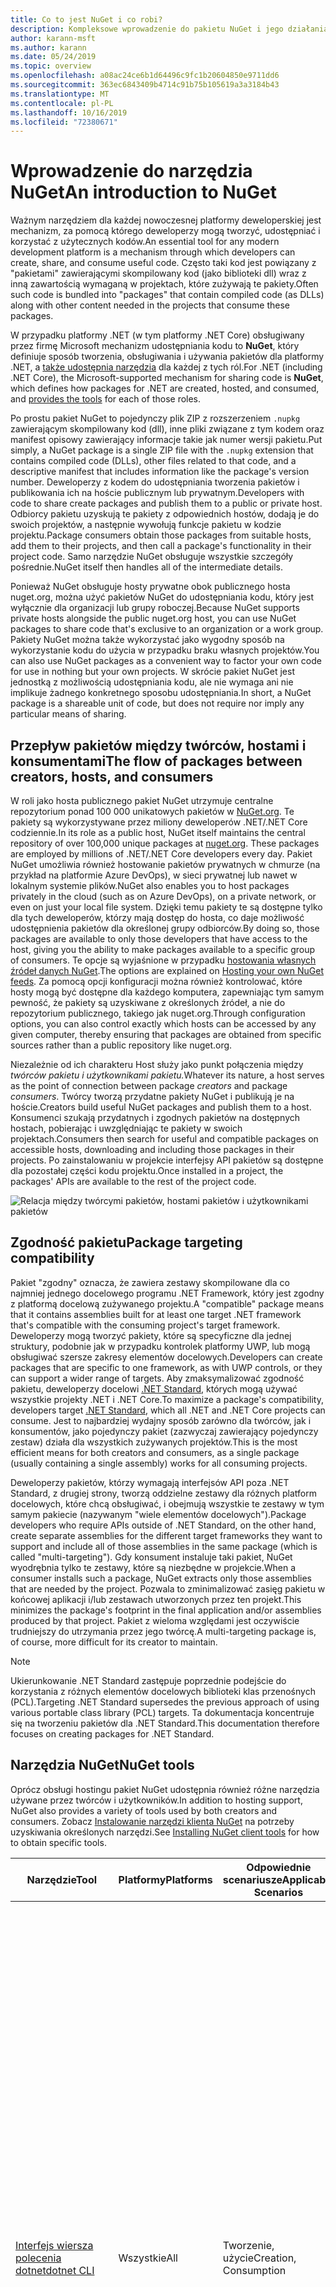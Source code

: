 ```yaml
---
title: Co to jest NuGet i co robi?
description: Kompleksowe wprowadzenie do pakietu NuGet i jego działania
author: karann-msft
ms.author: karann
ms.date: 05/24/2019
ms.topic: overview
ms.openlocfilehash: a08ac24ce6b1d64496c9fc1b20604850e9711dd6
ms.sourcegitcommit: 363ec6843409b4714c91b75b105619a3a3184b43
ms.translationtype: MT
ms.contentlocale: pl-PL
ms.lasthandoff: 10/16/2019
ms.locfileid: "72380671"
---
```

# <a name="an-introduction-to-nuget"></a><span data-ttu-id="59b87-103">Wprowadzenie do narzędzia NuGet</span><span class="sxs-lookup"><span data-stu-id="59b87-103">An introduction to NuGet</span></span>

<span data-ttu-id="59b87-104">Ważnym narzędziem dla każdej nowoczesnej platformy deweloperskiej jest mechanizm, za pomocą którego deweloperzy mogą tworzyć, udostępniać i korzystać z użytecznych kodów.</span><span class="sxs-lookup"><span data-stu-id="59b87-104">An essential tool for any modern development platform is a mechanism through which developers can create, share, and consume useful code.</span></span> <span data-ttu-id="59b87-105">Często taki kod jest powiązany z "pakietami" zawierającymi skompilowany kod (jako biblioteki dll) wraz z inną zawartością wymaganą w projektach, które zużywają te pakiety.</span><span class="sxs-lookup"><span data-stu-id="59b87-105">Often such code is bundled into "packages" that contain compiled code (as DLLs) along with other content needed in the projects that consume these packages.</span></span>

<span data-ttu-id="59b87-106">W przypadku platformy .NET (w tym platformy .NET Core) obsługiwany przez firmę Microsoft mechanizm udostępniania kodu to **NuGet**, który definiuje sposób tworzenia, obsługiwania i używania pakietów dla platformy .NET, a [także udostępnia narzędzia](install-nuget-client-tools.md) dla każdej z tych ról.</span><span class="sxs-lookup"><span data-stu-id="59b87-106">For .NET (including .NET Core), the Microsoft-supported mechanism for sharing code is **NuGet**, which defines how packages for .NET are created, hosted, and consumed, and [provides the tools](install-nuget-client-tools.md) for each of those roles.</span></span>

<span data-ttu-id="59b87-107">Po prostu pakiet NuGet to pojedynczy plik ZIP z rozszerzeniem `.nupkg` zawierającym skompilowany kod (dll), inne pliki związane z tym kodem oraz manifest opisowy zawierający informacje takie jak numer wersji pakietu.</span><span class="sxs-lookup"><span data-stu-id="59b87-107">Put simply, a NuGet package is a single ZIP file with the `.nupkg` extension that contains compiled code (DLLs), other files related to that code, and a descriptive manifest that includes information like the package's version number.</span></span> <span data-ttu-id="59b87-108">Deweloperzy z kodem do udostępniania tworzenia pakietów i publikowania ich na hoście publicznym lub prywatnym.</span><span class="sxs-lookup"><span data-stu-id="59b87-108">Developers with code to share create packages and publish them to a public or private host.</span></span> <span data-ttu-id="59b87-109">Odbiorcy pakietu uzyskują te pakiety z odpowiednich hostów, dodają je do swoich projektów, a następnie wywołują funkcje pakietu w kodzie projektu.</span><span class="sxs-lookup"><span data-stu-id="59b87-109">Package consumers obtain those packages from suitable hosts, add them to their projects, and then call a package's functionality in their project code.</span></span> <span data-ttu-id="59b87-110">Samo narzędzie NuGet obsługuje wszystkie szczegóły pośrednie.</span><span class="sxs-lookup"><span data-stu-id="59b87-110">NuGet itself then handles all of the intermediate details.</span></span>

<span data-ttu-id="59b87-111">Ponieważ NuGet obsługuje hosty prywatne obok publicznego hosta nuget.org, można użyć pakietów NuGet do udostępniania kodu, który jest wyłącznie dla organizacji lub grupy roboczej.</span><span class="sxs-lookup"><span data-stu-id="59b87-111">Because NuGet supports private hosts alongside the public nuget.org host, you can use NuGet packages to share code that's exclusive to an organization or a work group.</span></span> <span data-ttu-id="59b87-112">Pakiety NuGet można także wykorzystać jako wygodny sposób na wykorzystanie kodu do użycia w przypadku braku własnych projektów.</span><span class="sxs-lookup"><span data-stu-id="59b87-112">You can also use NuGet packages as a convenient way to factor your own code for use in nothing but your own projects.</span></span> <span data-ttu-id="59b87-113">W skrócie pakiet NuGet jest jednostką z możliwością udostępniania kodu, ale nie wymaga ani nie implikuje żadnego konkretnego sposobu udostępniania.</span><span class="sxs-lookup"><span data-stu-id="59b87-113">In short, a NuGet package is a shareable unit of code, but does not require nor imply any particular means of sharing.</span></span>

## <a name="the-flow-of-packages-between-creators-hosts-and-consumers"></a><span data-ttu-id="59b87-114">Przepływ pakietów między twórców, hostami i konsumentami</span><span class="sxs-lookup"><span data-stu-id="59b87-114">The flow of packages between creators, hosts, and consumers</span></span>

<span data-ttu-id="59b87-115">W roli jako hosta publicznego pakiet NuGet utrzymuje centralne repozytorium ponad 100 000 unikatowych pakietów w [NuGet.org](https://www.nuget.org). Te pakiety są wykorzystywane przez miliony deweloperów .NET/.NET Core codziennie.</span><span class="sxs-lookup"><span data-stu-id="59b87-115">In its role as a public host, NuGet itself maintains the central repository of over 100,000 unique packages at [nuget.org](https://www.nuget.org). These packages are employed by millions of .NET/.NET Core developers every day.</span></span> <span data-ttu-id="59b87-116">Pakiet NuGet umożliwia również hostowanie pakietów prywatnych w chmurze (na przykład na platformie Azure DevOps), w sieci prywatnej lub nawet w lokalnym systemie plików.</span><span class="sxs-lookup"><span data-stu-id="59b87-116">NuGet also enables you to host packages privately in the cloud (such as on Azure DevOps), on a private network, or even on just your local file system.</span></span> <span data-ttu-id="59b87-117">Dzięki temu pakiety te są dostępne tylko dla tych deweloperów, którzy mają dostęp do hosta, co daje możliwość udostępnienia pakietów dla określonej grupy odbiorców.</span><span class="sxs-lookup"><span data-stu-id="59b87-117">By doing so, those packages are available to only those developers that have access to the host, giving you the ability to make packages available to a specific group of consumers.</span></span> <span data-ttu-id="59b87-118">Te opcje są wyjaśnione w przypadku [hostowania własnych źródeł danych NuGet](hosting-packages/overview.md).</span><span class="sxs-lookup"><span data-stu-id="59b87-118">The options are explained on [Hosting your own NuGet feeds](hosting-packages/overview.md).</span></span> <span data-ttu-id="59b87-119">Za pomocą opcji konfiguracji można również kontrolować, które hosty mogą być dostępne dla każdego komputera, zapewniając tym samym pewność, że pakiety są uzyskiwane z określonych źródeł, a nie do repozytorium publicznego, takiego jak nuget.org.</span><span class="sxs-lookup"><span data-stu-id="59b87-119">Through configuration options, you can also control exactly which hosts can be accessed by any given computer, thereby ensuring that packages are obtained from specific sources rather than a public repository like nuget.org.</span></span>

<span data-ttu-id="59b87-120">Niezależnie od ich charakteru Host służy jako punkt połączenia między *twórców* *pakietu i użytkownikami pakietu.*</span><span class="sxs-lookup"><span data-stu-id="59b87-120">Whatever its nature, a host serves as the point of connection between package *creators* and package *consumers*.</span></span> <span data-ttu-id="59b87-121">Twórcy tworzą przydatne pakiety NuGet i publikują je na hoście.</span><span class="sxs-lookup"><span data-stu-id="59b87-121">Creators build useful NuGet packages and publish them to a host.</span></span> <span data-ttu-id="59b87-122">Konsumenci szukają przydatnych i zgodnych pakietów na dostępnych hostach, pobierając i uwzględniając te pakiety w swoich projektach.</span><span class="sxs-lookup"><span data-stu-id="59b87-122">Consumers then search for useful and compatible packages on accessible hosts, downloading and including those packages in their projects.</span></span> <span data-ttu-id="59b87-123">Po zainstalowaniu w projekcie interfejsy API pakietów są dostępne dla pozostałej części kodu projektu.</span><span class="sxs-lookup"><span data-stu-id="59b87-123">Once installed in a project, the packages' APIs are available to the rest of the project code.</span></span>

![Relacja między twórcymi pakietów, hostami pakietów i użytkownikami pakietów](media/nuget-roles.png)

## <a name="package-targeting-compatibility"></a><span data-ttu-id="59b87-125">Zgodność pakietu</span><span class="sxs-lookup"><span data-stu-id="59b87-125">Package targeting compatibility</span></span>

<span data-ttu-id="59b87-126">Pakiet "zgodny" oznacza, że zawiera zestawy skompilowane dla co najmniej jednego docelowego programu .NET Framework, który jest zgodny z platformą docelową zużywanego projektu.</span><span class="sxs-lookup"><span data-stu-id="59b87-126">A "compatible" package means that it contains assemblies built for at least one target .NET framework that's compatible with the consuming project's target framework.</span></span> <span data-ttu-id="59b87-127">Deweloperzy mogą tworzyć pakiety, które są specyficzne dla jednej struktury, podobnie jak w przypadku kontrolek platformy UWP, lub mogą obsługiwać szersze zakresy elementów docelowych.</span><span class="sxs-lookup"><span data-stu-id="59b87-127">Developers can create packages that are specific to one framework, as with UWP controls, or they can support a wider range of targets.</span></span> <span data-ttu-id="59b87-128">Aby zmaksymalizować zgodność pakietu, deweloperzy docelowi [.NET Standard](/dotnet/standard/net-standard), których mogą używać wszystkie projekty .NET i .NET Core.</span><span class="sxs-lookup"><span data-stu-id="59b87-128">To maximize a package's compatibility, developers target [.NET Standard](/dotnet/standard/net-standard), which all .NET and .NET Core projects can consume.</span></span> <span data-ttu-id="59b87-129">Jest to najbardziej wydajny sposób zarówno dla twórców, jak i konsumentów, jako pojedynczy pakiet (zazwyczaj zawierający pojedynczy zestaw) działa dla wszystkich zużywanych projektów.</span><span class="sxs-lookup"><span data-stu-id="59b87-129">This is the most efficient means for both creators and consumers, as a single package (usually containing a single assembly) works for all consuming projects.</span></span>

<span data-ttu-id="59b87-130">Deweloperzy pakietów, którzy wymagają interfejsów API poza .NET Standard, z drugiej strony, tworzą oddzielne zestawy dla różnych platform docelowych, które chcą obsługiwać, i obejmują wszystkie te zestawy w tym samym pakiecie (nazywanym "wiele elementów docelowych").</span><span class="sxs-lookup"><span data-stu-id="59b87-130">Package developers who require APIs outside of .NET Standard, on the other hand, create separate assemblies for the different target frameworks they want to support and include all of those assemblies in the same package (which is called "multi-targeting").</span></span> <span data-ttu-id="59b87-131">Gdy konsument instaluje taki pakiet, NuGet wyodrębnia tylko te zestawy, które są niezbędne w projekcie.</span><span class="sxs-lookup"><span data-stu-id="59b87-131">When a consumer installs such a package, NuGet extracts only those assemblies that are needed by the project.</span></span> <span data-ttu-id="59b87-132">Pozwala to zminimalizować zasięg pakietu w końcowej aplikacji i/lub zestawach utworzonych przez ten projekt.</span><span class="sxs-lookup"><span data-stu-id="59b87-132">This minimizes the package's footprint in the final application and/or assemblies produced by that project.</span></span> <span data-ttu-id="59b87-133">Pakiet z wieloma względami jest oczywiście trudniejszy do utrzymania przez jego twórcę.</span><span class="sxs-lookup"><span data-stu-id="59b87-133">A multi-targeting package is, of course, more difficult for its creator to maintain.</span></span>

> [!Note]
> <span data-ttu-id="59b87-134">Ukierunkowanie .NET Standard zastępuje poprzednie podejście do korzystania z różnych elementów docelowych biblioteki klas przenośnych (PCL).</span><span class="sxs-lookup"><span data-stu-id="59b87-134">Targeting .NET Standard supersedes the previous approach of using various portable class library (PCL) targets.</span></span> <span data-ttu-id="59b87-135">Ta dokumentacja koncentruje się na tworzeniu pakietów dla .NET Standard.</span><span class="sxs-lookup"><span data-stu-id="59b87-135">This documentation therefore focuses on creating packages for .NET Standard.</span></span>

## <a name="nuget-tools"></a><span data-ttu-id="59b87-136">Narzędzia NuGet</span><span class="sxs-lookup"><span data-stu-id="59b87-136">NuGet tools</span></span>

<span data-ttu-id="59b87-137">Oprócz obsługi hostingu pakiet NuGet udostępnia również różne narzędzia używane przez twórców i użytkowników.</span><span class="sxs-lookup"><span data-stu-id="59b87-137">In addition to hosting support, NuGet also provides a variety of tools used by both creators and consumers.</span></span> <span data-ttu-id="59b87-138">Zobacz [Instalowanie narzędzi klienta NuGet](install-nuget-client-tools.md) na potrzeby uzyskiwania określonych narzędzi.</span><span class="sxs-lookup"><span data-stu-id="59b87-138">See [Installing NuGet client tools](install-nuget-client-tools.md) for how to obtain specific tools.</span></span>

| <span data-ttu-id="59b87-139">Narzędzie</span><span class="sxs-lookup"><span data-stu-id="59b87-139">Tool</span></span> | <span data-ttu-id="59b87-140">Platformy</span><span class="sxs-lookup"><span data-stu-id="59b87-140">Platforms</span></span> | <span data-ttu-id="59b87-141">Odpowiednie scenariusze</span><span class="sxs-lookup"><span data-stu-id="59b87-141">Applicable Scenarios</span></span> | <span data-ttu-id="59b87-142">Opis</span><span class="sxs-lookup"><span data-stu-id="59b87-142">Description</span></span> |
| --- | --- | --- | --- |
| [<span data-ttu-id="59b87-143">Interfejs wiersza polecenia dotnet</span><span class="sxs-lookup"><span data-stu-id="59b87-143">dotnet CLI</span></span>](consume-packages/install-use-packages-dotnet-cli.md) | <span data-ttu-id="59b87-144">Wszystkie</span><span class="sxs-lookup"><span data-stu-id="59b87-144">All</span></span> | <span data-ttu-id="59b87-145">Tworzenie, użycie</span><span class="sxs-lookup"><span data-stu-id="59b87-145">Creation, Consumption</span></span> | <span data-ttu-id="59b87-146">Narzędzie interfejsu wiersza polecenia dla bibliotek .NET Core i .NET Standard oraz dla projektów w stylu zestawu SDK, które są przeznaczone dla .NET Framework (zobacz [atrybut zestawu SDK](/dotnet/core/tools/csproj#additions)).</span><span class="sxs-lookup"><span data-stu-id="59b87-146">CLI tool for .NET Core and .NET Standard libraries, and for SDK-style projects that target .NET Framework (see [SDK attribute](/dotnet/core/tools/csproj#additions)).</span></span> <span data-ttu-id="59b87-147">Zapewnia pewne możliwości interfejsu wiersza polecenia NuGet bezpośrednio w łańcuchu narzędzi programu .NET Core.</span><span class="sxs-lookup"><span data-stu-id="59b87-147">Provides certain NuGet CLI capabilities directly within the .NET Core tool chain.</span></span> <span data-ttu-id="59b87-148">Podobnie jak w przypadku interfejsu wiersza polecenia `nuget.exe` interfejs wiersza polecenia dotnet nie współdziała z projektami programu Visual Studio.</span><span class="sxs-lookup"><span data-stu-id="59b87-148">As with the `nuget.exe` CLI, the dotnet CLI does not interact with Visual Studio projects.</span></span> |
| [<span data-ttu-id="59b87-149">Interfejs wiersza polecenia nuget.exe</span><span class="sxs-lookup"><span data-stu-id="59b87-149">nuget.exe CLI</span></span>](consume-packages/install-use-packages-nuget-cli.md) | <span data-ttu-id="59b87-150">Wszystkie</span><span class="sxs-lookup"><span data-stu-id="59b87-150">All</span></span> | <span data-ttu-id="59b87-151">Tworzenie, użycie</span><span class="sxs-lookup"><span data-stu-id="59b87-151">Creation, Consumption</span></span> | <span data-ttu-id="59b87-152">Narzędzie interfejsu wiersza polecenia dla bibliotek .NET Framework i projektów spoza zestawu SDK, które są przeznaczone dla .NET Standard bibliotek.</span><span class="sxs-lookup"><span data-stu-id="59b87-152">CLI tool for .NET Framework libraries and non-SDK-style projects that target .NET Standard libraries.</span></span> <span data-ttu-id="59b87-153">Zapewnia wszystkie możliwości programu NuGet, z zastosowaniem określonych poleceń w odniesieniu do twórców pakietów, niektórych mających zastosowanie tylko do konsumentów i innych.</span><span class="sxs-lookup"><span data-stu-id="59b87-153">Provides all NuGet capabilities, with some commands applying specifically to package creators, some applying only to consumers, and others applying to both.</span></span> <span data-ttu-id="59b87-154">Na przykład twórcy pakietów używają polecenia `nuget pack`, aby utworzyć pakiet z różnych zestawów i powiązanych plików, odbiorcy pakietu używają `nuget install` do dołączania pakietów do folderu projektu, a wszyscy używają `nuget config` do ustawiania zmiennych konfiguracyjnych NuGet.</span><span class="sxs-lookup"><span data-stu-id="59b87-154">For example, package creators use the `nuget pack` command to create a package from various assemblies and related files, package consumers use `nuget install` to include packages in a project folder, and everyone uses `nuget config` to set NuGet configuration variables.</span></span> <span data-ttu-id="59b87-155">Jako narzędzie niezależny od platformy, interfejs wiersza polecenia NuGet nie współdziała z projektami programu Visual Studio.</span><span class="sxs-lookup"><span data-stu-id="59b87-155">As a platform-agnostic tool, the NuGet CLI does not interact with Visual Studio projects.</span></span> |
| [<span data-ttu-id="59b87-156">Konsola menedżera pakietów</span><span class="sxs-lookup"><span data-stu-id="59b87-156">Package Manager Console</span></span>](consume-packages/install-use-packages-powershell.md) | <span data-ttu-id="59b87-157">Program Visual Studio w systemie Windows</span><span class="sxs-lookup"><span data-stu-id="59b87-157">Visual Studio on Windows</span></span> | <span data-ttu-id="59b87-158">Wyrażon</span><span class="sxs-lookup"><span data-stu-id="59b87-158">Consumption</span></span> | <span data-ttu-id="59b87-159">Zawiera [polecenia programu PowerShell](reference/Powershell-Reference.md) służące do instalowania i zarządzania pakietami w projektach programu Visual Studio.</span><span class="sxs-lookup"><span data-stu-id="59b87-159">Provides [PowerShell commands](reference/Powershell-Reference.md) for installing and managing packages in Visual Studio projects.</span></span> |
| [<span data-ttu-id="59b87-160">Interfejs użytkownika menedżera pakietów</span><span class="sxs-lookup"><span data-stu-id="59b87-160">Package Manager UI</span></span>](consume-packages/install-use-packages-visual-studio.md) | <span data-ttu-id="59b87-161">Program Visual Studio w systemie Windows</span><span class="sxs-lookup"><span data-stu-id="59b87-161">Visual Studio on Windows</span></span> | <span data-ttu-id="59b87-162">Wyrażon</span><span class="sxs-lookup"><span data-stu-id="59b87-162">Consumption</span></span> | <span data-ttu-id="59b87-163">Oferuje łatwy w użyciu interfejs użytkownika do instalowania pakietów i zarządzania nimi w projektach programu Visual Studio.</span><span class="sxs-lookup"><span data-stu-id="59b87-163">Provides an easy-to-use UI for installing and managing packages in Visual Studio projects.</span></span> |
| [<span data-ttu-id="59b87-164">Zarządzaj interfejsem użytkownika NuGet</span><span class="sxs-lookup"><span data-stu-id="59b87-164">Manage NuGet UI</span></span>](/visualstudio/mac/nuget-walkthrough) | <span data-ttu-id="59b87-165">Visual Studio for Mac</span><span class="sxs-lookup"><span data-stu-id="59b87-165">Visual Studio for Mac</span></span> | <span data-ttu-id="59b87-166">Wyrażon</span><span class="sxs-lookup"><span data-stu-id="59b87-166">Consumption</span></span> | <span data-ttu-id="59b87-167">Zapewnianie łatwego w użyciu interfejsu użytkownika do instalowania pakietów i zarządzania nimi w projektach Visual Studio dla komputerów Mac.</span><span class="sxs-lookup"><span data-stu-id="59b87-167">Provide an easy-to-use UI for installing and managing packages in Visual Studio for Mac projects.</span></span> |
| [<span data-ttu-id="59b87-168">MSBuild</span><span class="sxs-lookup"><span data-stu-id="59b87-168">MSBuild</span></span>](reference/msbuild-targets.md) | <span data-ttu-id="59b87-169">Windows</span><span class="sxs-lookup"><span data-stu-id="59b87-169">Windows</span></span> | <span data-ttu-id="59b87-170">Tworzenie, użycie</span><span class="sxs-lookup"><span data-stu-id="59b87-170">Creation, Consumption</span></span> | <span data-ttu-id="59b87-171">Zapewnia możliwość tworzenia pakietów i przywracania pakietów używanych w projekcie bezpośrednio za pomocą łańcucha narzędzi programu MSBuild.</span><span class="sxs-lookup"><span data-stu-id="59b87-171">Provides the ability to create packages and restore packages used in a project directly through the MSBuild tool chain.</span></span> |

<span data-ttu-id="59b87-172">Jak widać, narzędzia NuGet, z którymi pracujesz, zależą od tego, czy tworzysz, zużywają lub publikujesz pakiety oraz na platformie, na której pracujesz.</span><span class="sxs-lookup"><span data-stu-id="59b87-172">As you can see, the NuGet tools you work with depend greatly on whether you're creating, consuming, or publishing packages, and the platform on which you're working.</span></span> <span data-ttu-id="59b87-173">Twórcy pakietu są zazwyczaj również odbiorcami, którzy tworzą na podstawie funkcjonalności, która istnieje w innych pakietach NuGet.</span><span class="sxs-lookup"><span data-stu-id="59b87-173">Package creators are typically also consumers, as they build on top of functionality that exists in other NuGet packages.</span></span> <span data-ttu-id="59b87-174">Te pakiety oczywiście mogą być zależne od innych.</span><span class="sxs-lookup"><span data-stu-id="59b87-174">And those packages, of course, may in turn depend on still others.</span></span>

<span data-ttu-id="59b87-175">Aby uzyskać więcej informacji, Zacznij od [przepływu pracy tworzenia pakietu](create-packages/Overview-and-Workflow.md) i artykułów [przepływu pracy dotyczącego zużycia pakietów](consume-packages/Overview-and-Workflow.md) .</span><span class="sxs-lookup"><span data-stu-id="59b87-175">For more information, start with the [Package creation workflow](create-packages/Overview-and-Workflow.md) and [Package consumption workflow](consume-packages/Overview-and-Workflow.md) articles.</span></span>

## <a name="managing-dependencies"></a><span data-ttu-id="59b87-176">Zarządzanie zależnościami</span><span class="sxs-lookup"><span data-stu-id="59b87-176">Managing dependencies</span></span>

<span data-ttu-id="59b87-177">Możliwość łatwej kompilacji w pracy z innymi to jedna z najbardziej zaawansowanych funkcji system zarządzania pakietami.</span><span class="sxs-lookup"><span data-stu-id="59b87-177">The ability to easily build on the work of others is one of most powerful features of a package management system.</span></span> <span data-ttu-id="59b87-178">W związku z tym większość narzędzi NuGet zarządza tym drzewem zależności lub "grafem" w imieniu projektu.</span><span class="sxs-lookup"><span data-stu-id="59b87-178">Accordingly, much of what NuGet does is managing that dependency tree or "graph" on behalf of a project.</span></span> <span data-ttu-id="59b87-179">Po prostu należy zainteresować siebie tylko z tymi pakietami, które są bezpośrednio używane w projekcie.</span><span class="sxs-lookup"><span data-stu-id="59b87-179">Simply said, you need only concern yourself with those packages that you're directly using in a project.</span></span> <span data-ttu-id="59b87-180">Jeśli którykolwiek z tych pakietów korzysta z innych pakietów (które mogą z kolei nadal korzystać z innych), program NuGet bierze pod uwagę wszystkie te zależności niższego poziomu.</span><span class="sxs-lookup"><span data-stu-id="59b87-180">If any of those packages themselves consume other packages (which can, in turn, consume still others), NuGet takes care of all those down-level dependencies.</span></span>

<span data-ttu-id="59b87-181">Na poniższej ilustracji przedstawiono projekt, który zależy od pięciu pakietów, co z kolei zależy od wielu innych.</span><span class="sxs-lookup"><span data-stu-id="59b87-181">The following image shows a project that depends on five packages, which in turn depend on a number of others.</span></span>

![Przykładowy wykres zależności NuGet dla projektu .NET](media/dependency-graph.png)

<span data-ttu-id="59b87-183">Zauważ, że niektóre pakiety pojawiają się wiele razy na wykresie zależności.</span><span class="sxs-lookup"><span data-stu-id="59b87-183">Notice that some packages appear multiple times in the dependency graph.</span></span> <span data-ttu-id="59b87-184">Na przykład istnieją trzy różne konsumenci pakietu B, a każdy odbiorca może także określić inną wersję dla tego pakietu (nie pokazano).</span><span class="sxs-lookup"><span data-stu-id="59b87-184">For example, there are three different consumers of package B, and each consumer might also specify a different version for that package (not shown).</span></span> <span data-ttu-id="59b87-185">Jest to typowe wystąpienie, szczególnie w przypadku powszechnie używanych pakietów.</span><span class="sxs-lookup"><span data-stu-id="59b87-185">This is a common occurrence, especially for widely-used packages.</span></span> <span data-ttu-id="59b87-186">Pakiet NuGet na szczęście wykonuje wszystkie czynności twarde, aby dokładnie określić, która wersja pakietu B spełnia wszystkich klientów.</span><span class="sxs-lookup"><span data-stu-id="59b87-186">NuGet fortunately does all the hard work to determine exactly which version of package B satisfies all consumers.</span></span> <span data-ttu-id="59b87-187">Następnie program NuGet wykonuje te same działania dla wszystkich innych pakietów, niezależnie od tego, jak głębokiego wykresu zależności.</span><span class="sxs-lookup"><span data-stu-id="59b87-187">NuGet then does the same for all other packages, no matter how deep the dependency graph.</span></span>

<span data-ttu-id="59b87-188">Aby uzyskać więcej informacji o tym, jak program NuGet wykonuje tę usługę, zobacz [rozpoznawanie zależności](concepts/dependency-resolution.md).</span><span class="sxs-lookup"><span data-stu-id="59b87-188">For more details on how NuGet performs this service, see [Dependency resolution](concepts/dependency-resolution.md).</span></span>

## <a name="tracking-references-and-restoring-packages"></a><span data-ttu-id="59b87-189">Śledzenie odwołań i przywracanie pakietów</span><span class="sxs-lookup"><span data-stu-id="59b87-189">Tracking references and restoring packages</span></span>

<span data-ttu-id="59b87-190">Ponieważ projekty mogą łatwo przechodzić między komputery deweloperskie, repozytoria kontroli źródła, serwery kompilacji i tak dalej, wysoce niepraktyczne jest utrzymywanie binarnych zestawów pakietów NuGet bezpośrednio powiązanych z projektem.</span><span class="sxs-lookup"><span data-stu-id="59b87-190">Because projects can easily move between developer computers, source control repositories, build servers, and so forth, it's highly impractical to keep the binary assemblies of NuGet packages directly bound to a project.</span></span> <span data-ttu-id="59b87-191">Dzięki temu każda kopia projektu niekoniecznie bloated (a tym samym miejsce w repozytoriach kontroli źródła).</span><span class="sxs-lookup"><span data-stu-id="59b87-191">Doing so would make each copy of the project unnecessarily bloated (and thereby waste space in source control repositories).</span></span> <span data-ttu-id="59b87-192">Może być również trudne do aktualizowania plików binarnych pakietu do nowszych wersji, ponieważ należy zastosować aktualizacje we wszystkich kopiach projektu.</span><span class="sxs-lookup"><span data-stu-id="59b87-192">It would also make it very difficult to update package binaries to newer versions as updates would have to be applied across all copies of the project.</span></span>

<span data-ttu-id="59b87-193">Zamiast tego program NuGet utrzymuje prostą listę referencyjną pakietów, od których zależy projekt, w tym zarówno zależności najwyższego poziomu, jak i niskiego poziomu.</span><span class="sxs-lookup"><span data-stu-id="59b87-193">NuGet instead maintains a simple reference list of the packages upon which a project depends, including both top-level and down-level dependencies.</span></span> <span data-ttu-id="59b87-194">Oznacza to, że za każdym razem, gdy instalujesz pakiet z jakiegoś hosta w projekcie, NuGet rejestruje identyfikator pakietu i numer wersji na liście referencyjnej.</span><span class="sxs-lookup"><span data-stu-id="59b87-194">That is, whenever you install a package from some host into a project, NuGet records the package identifier and version number in the reference list.</span></span> <span data-ttu-id="59b87-195">(Odinstalowanie pakietu oczywiście powoduje usunięcie go z listy). Następnie pakiet NuGet umożliwia przywrócenie wszystkich pakietów, do których istnieją odwołania, zgodnie z opisem w temacie [przywracanie pakietu](consume-packages/package-restore.md).</span><span class="sxs-lookup"><span data-stu-id="59b87-195">(Uninstalling a package, of course, removes it from the list.) NuGet then provides a means to restore all referenced packages upon request, as described on [Package restore](consume-packages/package-restore.md).</span></span>

![Lista odwołań NuGet jest tworzona podczas instalacji pakietu i może być używana do przywracania pakietów w innym miejscu](media/nuget-restore.png)

<span data-ttu-id="59b87-197">Przy użyciu tylko listy odwołania pakiet NuGet może następnie ponownie zainstalować program @ no__t-0that, a następnie *przywrócić*@no__t 2All tych pakietów z hostów publicznych i/lub prywatnych w późniejszym czasie.</span><span class="sxs-lookup"><span data-stu-id="59b87-197">With only the reference list, NuGet can then reinstall&mdash;that is, *restore*&mdash;all of those packages from public and/or private hosts at any later time.</span></span> <span data-ttu-id="59b87-198">Podczas zatwierdzania projektu do kontroli źródła lub udostępniania go w inny sposób należy uwzględnić tylko listę odwołania i wykluczyć wszystkie pliki binarne pakietów (zobacz [pakiety i kontrola źródła](consume-packages/packages-and-source-control.md)).</span><span class="sxs-lookup"><span data-stu-id="59b87-198">When committing a project to source control, or sharing it in some other way, you include only the reference list and exclude any package binaries (see [Packages and source control](consume-packages/packages-and-source-control.md).)</span></span>

<span data-ttu-id="59b87-199">Komputer, który odbiera projekt, taki jak serwer kompilacji, który uzyskuje kopię projektu w ramach zautomatyzowanego systemu wdrażania, po prostu prosi NuGet o przywrócenie zależności, gdy są potrzebne.</span><span class="sxs-lookup"><span data-stu-id="59b87-199">The computer that receives a project, such as a build server obtaining a copy of the project as part of an automated deployment system, simply asks NuGet to restore dependencies whenever they're needed.</span></span> <span data-ttu-id="59b87-200">Systemy kompilacji, takie jak Azure DevOps, udostępniają kroki "Przywróć NuGet" w tym konkretnym celu.</span><span class="sxs-lookup"><span data-stu-id="59b87-200">Build systems like Azure DevOps provide "NuGet restore" steps for this exact purpose.</span></span> <span data-ttu-id="59b87-201">Podobnie, gdy deweloperzy uzyskują kopię projektu (podobnie jak w przypadku klonowania repozytorium), mogą wywołać polecenie takie jak `nuget restore` (NuGet CLI), `dotnet restore` (interfejs wiersza polecenia dotnet) lub `Install-Package` (konsola Menedżera pakietów), aby uzyskać wszystkie wymagane pakiety.</span><span class="sxs-lookup"><span data-stu-id="59b87-201">Similarly, when developers obtain a copy of a project (as when cloning a repository), they can invoke command like `nuget restore` (NuGet CLI), `dotnet restore` (dotnet CLI), or `Install-Package` (Package Manager Console) to obtain all the necessary packages.</span></span> <span data-ttu-id="59b87-202">Program Visual Studio, z jego części, automatycznie przywraca pakiety podczas kompilowania projektu (pod warunkiem, że automatyczne przywracanie jest włączone, zgodnie z opisem w [przywracania pakietu](consume-packages/package-restore.md)).</span><span class="sxs-lookup"><span data-stu-id="59b87-202">Visual Studio, for its part, automatically restores packages when building a project (provided that automatic restore is enabled, as described on [Package restore](consume-packages/package-restore.md)).</span></span>

<span data-ttu-id="59b87-203">Jasno rzecz mówiąc, podstawowa rola narzędzia NuGet, w której deweloperzy są przechowywał tę listę referencyjną w imieniu projektu i dostarczającą środki do wydajnego przywracania (i aktualizowania) tych pakietów, do których się odwołuje.</span><span class="sxs-lookup"><span data-stu-id="59b87-203">Clearly, then, NuGet's primary role where developers are concerned is maintaining that reference list on behalf of your project and providing the means to efficiently restore (and update) those referenced packages.</span></span> <span data-ttu-id="59b87-204">Ta lista jest utrzymywana w jednym z dwóch *formatów zarządzania pakietami*, ponieważ są one wywoływane:</span><span class="sxs-lookup"><span data-stu-id="59b87-204">This list is maintained in one of two *package management formats*, as they're called:</span></span>

- <span data-ttu-id="59b87-205">[PackageReference](consume-packages/package-references-in-project-files.md) (lub "odwołania do pakietów w plikach projektu") | *(NuGet 4.0 +)* Zachowuje listę zależności najwyższego poziomu projektu bezpośrednio w pliku projektu, więc nie jest wymagany żaden oddzielny plik.</span><span class="sxs-lookup"><span data-stu-id="59b87-205">[PackageReference](consume-packages/package-references-in-project-files.md) (or "package references in project files") | *(NuGet 4.0+)* Maintains a list of a project's top-level dependencies directly within the project file, so no separate file is needed.</span></span> <span data-ttu-id="59b87-206">Skojarzony plik `obj/project.assets.json` jest generowana dynamicznie w celu zarządzania ogólnym wykresem zależności pakietów używanych przez projekt wraz ze wszystkimi zależnościami niskiego poziomu.</span><span class="sxs-lookup"><span data-stu-id="59b87-206">An associated file, `obj/project.assets.json`, is dynamically generated to manage the overall dependency graph of the packages that a project uses along with all down-level dependencies.</span></span> <span data-ttu-id="59b87-207">PackageReference jest zawsze używana przez projekty .NET Core.</span><span class="sxs-lookup"><span data-stu-id="59b87-207">PackageReference is always used by .NET Core projects.</span></span>

- <span data-ttu-id="59b87-208">[`packages.config`](reference/packages-config.md): *(NuGet 1.0 +)* plik XML, który przechowuje płaską listę wszystkich zależności w projekcie, w tym zależności innych zainstalowanych pakietów.</span><span class="sxs-lookup"><span data-stu-id="59b87-208">[`packages.config`](reference/packages-config.md): *(NuGet 1.0+)* An XML file that maintains a flat list of all dependencies in the project, including the dependencies of other installed packages.</span></span> <span data-ttu-id="59b87-209">Zainstalowane lub przywrócone pakiety są przechowywane w folderze `packages`.</span><span class="sxs-lookup"><span data-stu-id="59b87-209">Installed or restored packages are stored in a `packages` folder.</span></span>

<span data-ttu-id="59b87-210">Który format zarządzania pakietami jest używany w dowolnym projekcie, zależy od typu projektu i dostępnej wersji programu NuGet (i/lub programu Visual Studio).</span><span class="sxs-lookup"><span data-stu-id="59b87-210">Which package management format is employed in any given project depends on the project type, and the available version of NuGet (and/or Visual Studio).</span></span> <span data-ttu-id="59b87-211">Aby sprawdzić, jaki format jest używany, po zainstalowaniu pierwszego pakietu poszukaj `packages.config` w katalogu głównym projektu.</span><span class="sxs-lookup"><span data-stu-id="59b87-211">To check what format is being used, simply look for `packages.config` in the project root after installing your first package.</span></span> <span data-ttu-id="59b87-212">Jeśli nie masz tego pliku, poszukaj w pliku projektu bezpośrednio dla elementu @no__t 0PackageReference @ no__t-1.</span><span class="sxs-lookup"><span data-stu-id="59b87-212">If you don't have that file, look in the project file directly for a \<PackageReference\> element.</span></span>

<span data-ttu-id="59b87-213">W przypadku wybrania opcji zalecamy użycie PackageReference.</span><span class="sxs-lookup"><span data-stu-id="59b87-213">When you have a choice, we recommend using PackageReference.</span></span> <span data-ttu-id="59b87-214">`packages.config` jest zachowywana w starszych celach i nie jest już w fazie aktywnej.</span><span class="sxs-lookup"><span data-stu-id="59b87-214">`packages.config` is maintained for legacy purposes and is no longer under active development.</span></span>

> [!Tip]
> <span data-ttu-id="59b87-215">Różnych poleceń interfejsu wiersza polecenia `nuget.exe`, takich jak `nuget install`, nie należy automatycznie dodawać pakietu do listy odwołania.</span><span class="sxs-lookup"><span data-stu-id="59b87-215">Various `nuget.exe` CLI commands, like `nuget install`, do not automatically add the package to the reference list.</span></span> <span data-ttu-id="59b87-216">Lista jest aktualizowana podczas instalowania pakietu przy użyciu Menedżera pakietów programu Visual Studio (interfejsu użytkownika lub konsoli) oraz z interfejsem wiersza polecenia `dotnet.exe`.</span><span class="sxs-lookup"><span data-stu-id="59b87-216">The list is updated when installing a package with the Visual Studio Package Manager (UI or Console), and with `dotnet.exe` CLI.</span></span>

## <a name="what-else-does-nuget-do"></a><span data-ttu-id="59b87-217">Co jeszcze robi pakiet NuGet?</span><span class="sxs-lookup"><span data-stu-id="59b87-217">What else does NuGet do?</span></span>

<span data-ttu-id="59b87-218">Dotychczas znasz następujące cechy programu NuGet:</span><span class="sxs-lookup"><span data-stu-id="59b87-218">So far you've learned the following characteristics of NuGet:</span></span>

- <span data-ttu-id="59b87-219">Pakiet NuGet udostępnia centralne repozytorium nuget.org z obsługą hostingu prywatnego.</span><span class="sxs-lookup"><span data-stu-id="59b87-219">NuGet provides the central nuget.org repository with support for private hosting.</span></span>
- <span data-ttu-id="59b87-220">Pakiet NuGet oferuje deweloperom narzędzia potrzebne do tworzenia, publikowania i zużywania pakietów.</span><span class="sxs-lookup"><span data-stu-id="59b87-220">NuGet provides the tools developers need for creating, publishing, and consuming packages.</span></span>
- <span data-ttu-id="59b87-221">Co najważniejsze, NuGet zachowuje listę referencyjną pakietów używanych w projekcie oraz możliwość przywracania i aktualizowania tych pakietów z tej listy.</span><span class="sxs-lookup"><span data-stu-id="59b87-221">Most importantly, NuGet maintains a reference list of packages used in a project and the ability to restore and update those packages from that list.</span></span>

<span data-ttu-id="59b87-222">Aby procesy te działały wydajnie, pakiet NuGet wykonuje pewne optymalizacje w tle.</span><span class="sxs-lookup"><span data-stu-id="59b87-222">To make these processes work efficiently, NuGet does some behind-the-scenes optimizations.</span></span> <span data-ttu-id="59b87-223">W szczególności program NuGet zarządza pamięcią podręczną pakietu i folderem pakietów globalnych na potrzeby instalacji i ponownej instalacji skrótów.</span><span class="sxs-lookup"><span data-stu-id="59b87-223">Most notably, NuGet manages a package cache and a global packages folder to shortcut installation and reinstallation.</span></span> <span data-ttu-id="59b87-224">Pamięć podręczna pozwala uniknąć pobierania pakietu, który został już zainstalowany na komputerze.</span><span class="sxs-lookup"><span data-stu-id="59b87-224">The cache avoids downloading a package that's already been installed on the machine.</span></span> <span data-ttu-id="59b87-225">Folder pakiety globalne umożliwia wielu projektom współużytkowanie tego samego zainstalowanego pakietu, co zmniejsza ogólną wpływ narzędzia NuGet na komputerze.</span><span class="sxs-lookup"><span data-stu-id="59b87-225">The global packages folder allows multiple projects to share the same installed package, thereby reducing NuGet's overall footprint on the computer.</span></span> <span data-ttu-id="59b87-226">Folder pamięci podręcznej i pakiety globalne są również bardzo przydatne, gdy często przywracasz większą liczbę pakietów, jak na serwerze kompilacji.</span><span class="sxs-lookup"><span data-stu-id="59b87-226">The cache and global packages folder are also very helpful when you're frequently restoring a larger number of packages, as on a build server.</span></span> <span data-ttu-id="59b87-227">Aby uzyskać więcej informacji na temat tych mechanizmów, zobacz [Zarządzanie pakietami globalnymi i folderami pamięci podręcznej](consume-packages/managing-the-global-packages-and-cache-folders.md).</span><span class="sxs-lookup"><span data-stu-id="59b87-227">For more details on these mechanisms, see [Managing the global packages and cache folders](consume-packages/managing-the-global-packages-and-cache-folders.md).</span></span>

<span data-ttu-id="59b87-228">W ramach pojedynczego projektu, pakiet NuGet zarządza ogólnym wykresem zależności, który ponownie obejmuje rozwiązywanie wielu odwołań do różnych wersji tego samego pakietu.</span><span class="sxs-lookup"><span data-stu-id="59b87-228">Within an individual project, NuGet manages the overall dependency graph, which again includes resolving multiple references to different versions of the same package.</span></span> <span data-ttu-id="59b87-229">Dość często zdarza się, że projekt bierze zależność od jednego lub większej liczby pakietów, które same mają te same zależności.</span><span class="sxs-lookup"><span data-stu-id="59b87-229">It's quite common that a project takes a dependency on one or more packages that themselves have the same dependencies.</span></span> <span data-ttu-id="59b87-230">Niektóre z najbardziej przydatnych pakietów narzędzi na nuget.org są wykorzystywane przez wiele innych pakietów.</span><span class="sxs-lookup"><span data-stu-id="59b87-230">Some of the most useful utility packages on nuget.org are employed by many other packages.</span></span> <span data-ttu-id="59b87-231">W całym grafie zależności można łatwo uzyskać dziesięć różnych odwołań do różnych wersji tego samego pakietu.</span><span class="sxs-lookup"><span data-stu-id="59b87-231">In the entire dependency graph, then, you could easily have ten different references to different versions of the same package.</span></span> <span data-ttu-id="59b87-232">Aby uniknąć przełączenia wielu wersji tego pakietu do samej aplikacji, program NuGet sortuje, która wersja może być używana przez wszystkich klientów.</span><span class="sxs-lookup"><span data-stu-id="59b87-232">To avoid bringing multiple versions of that package into the application itself, NuGet sorts out which single version can be used by all consumers.</span></span> <span data-ttu-id="59b87-233">(Aby uzyskać więcej informacji, zobacz [rozpoznawanie zależności](concepts/dependency-resolution.md)).</span><span class="sxs-lookup"><span data-stu-id="59b87-233">(For more information, see [Dependency Resolution](concepts/dependency-resolution.md).)</span></span>

<span data-ttu-id="59b87-234">Poza tym, pakiet NuGet zachowuje wszystkie specyfikacje związane ze strukturą pakietów (w tym [lokalizacjami](create-packages/creating-localized-packages.md) i [symbolami debugowania](create-packages/symbol-packages-snupkg.md)) oraz ich [odwołania](consume-packages/package-references-in-project-files.md) (w tym [zakresami wersji](concepts/package-versioning.md#version-ranges-and-wildcards) i [wersjami wstępnymi ](create-packages/prerelease-packages.md).) Pakiet NuGet udostępnia również różne interfejsy API służące do programistycznej pracy z usługami i zapewnia wsparcie dla deweloperów, którzy piszą rozszerzenia programu Visual Studio i szablony projektów.</span><span class="sxs-lookup"><span data-stu-id="59b87-234">Beyond that, NuGet maintains all the specifications related to how packages are structured (including [localization](create-packages/creating-localized-packages.md) and [debug symbols](create-packages/symbol-packages-snupkg.md)) and how they are [referenced](consume-packages/package-references-in-project-files.md) (including [version ranges](concepts/package-versioning.md#version-ranges-and-wildcards) and [pre-release versions](create-packages/prerelease-packages.md).) NuGet also provides various APIs to work with its services programmatically, and provides support for developers who write Visual Studio extensions and project templates.</span></span>

<span data-ttu-id="59b87-235">Poświęć chwilę na przejrzenie spisu treści tej dokumentacji i zobaczysz wszystkie te funkcje w tym miejscu oraz informacje o wersji Datowanie z powrotem do początku narzędzia NuGet.</span><span class="sxs-lookup"><span data-stu-id="59b87-235">Take a moment to browse the table of contents for this documentation, and you see all of these capabilities represented there, along with release notes dating back to NuGet's beginnings.</span></span>

## <a name="comments-contributions-and-issues"></a><span data-ttu-id="59b87-236">Komentarze, wkłady i problemy</span><span class="sxs-lookup"><span data-stu-id="59b87-236">Comments, contributions, and issues</span></span>

<span data-ttu-id="59b87-237">Na koniec bardzo wiele komentarzy powitalnych i wkładów do tej dokumentacji @ no__t-0just wybierz **Opinie** i **edycję** w górnej części dowolnej strony lub odwiedź [listę problemów](https://github.com/NuGet/docs.microsoft.com-nuget/issues) z [repozytorium](https://github.com/NuGet/docs.microsoft.com-nuget/) i dokumentacją witryny docs w witrynie GitHub.</span><span class="sxs-lookup"><span data-stu-id="59b87-237">Finally, we very much welcome comments and contributions to this documentation&mdash;just select the **Feedback** and **Edit** commands on the top of any page, or visit the [docs repository](https://github.com/NuGet/docs.microsoft.com-nuget/) and [docs issue list](https://github.com/NuGet/docs.microsoft.com-nuget/issues) on GitHub.</span></span>

<span data-ttu-id="59b87-238">Powitamy również udziały w programie NuGet w [różnych repozytoriach usługi GitHub](https://github.com/NuGet/Home). Problemy dotyczące narzędzia NuGet można znaleźć w [https://github.com/NuGet/home/issues](https://github.com/NuGet/home/issues).</span><span class="sxs-lookup"><span data-stu-id="59b87-238">We also welcome contributions to NuGet itself through its [various GitHub repositories](https://github.com/NuGet/Home); NuGet issues can be found on [https://github.com/NuGet/home/issues](https://github.com/NuGet/home/issues).</span></span>

<span data-ttu-id="59b87-239">Korzystaj z Twojego środowiska NuGet!</span><span class="sxs-lookup"><span data-stu-id="59b87-239">Enjoy your NuGet experience!</span></span>
